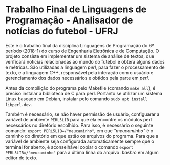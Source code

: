 # Trabalho Final de Linguagens de Programação - Analisador de notícias do futebol - UFRJ

Este é o trabalho final da disciplina Linguagens de Programação do 6º período (2018-1) do curso de Engenharia Eletrônica e de Computação. O projeto consiste em implementar um sistema de análise de textos, que verificará notícias relacionadas ao mundo do futebol e obterá alguns dados e métricas. São utilizadas a linguagem _perl_, para fazer o processamento de texto, e a linguagem _C++_, responsável pela interação com o usuário e gerenciamento dos dados necessários e obtidos pela parte em _perl_.  

Antes da compilição do programa pelo Makefile (comando `make all`), é preciso instalar a biblioteca de C para perl. Portanto se utilizar um sistema Linux baseado em Debian, instalar pelo comando `sudo apt install libperl-dev`.  

Também é necessário, se não haver permissão de usuário, configuarar a variável de ambiente `PERL5LIB` para que ela encontre os módulos perl necessários no diretório escolhido. Para isso, é necessário o seguinte comando: `export PERL5LIB=/"meucaminho"`, em que _"meucaminho"_ é o caminho do diretório em que estão os arquivos do programa.  Para que a variável de ambiente seja configurada automaticamente sempre que o terminal for aberto, é aconselhável copiar o comando `export PERL5LIB=/"meucaminho"` para a última linha do arquivo _.bashrc_ em algum editor de texto.